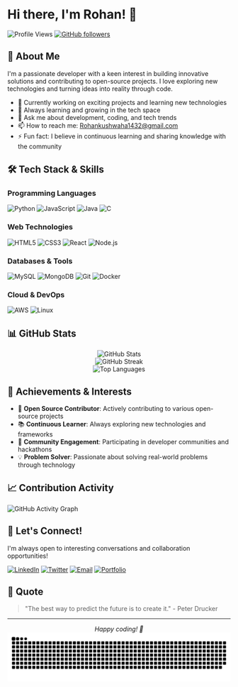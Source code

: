 # Hi there, I'm Rohan! 👋

![Profile Views](https://komarev.com/ghpvc/?username=Rohan1188&color=blueviolet&style=flat-square)
[![GitHub followers](https://img.shields.io/github/followers/Rohan1188?label=Follow&style=social)](https://github.com/Rohan1188)

## 🚀 About Me

I'm a passionate developer with a keen interest in building innovative solutions and contributing to open-source projects. I love exploring new technologies and turning ideas into reality through code.

- 🔭 Currently working on exciting projects and learning new technologies
- 🌱 Always learning and growing in the tech space
- 💬 Ask me about development, coding, and tech trends
- 📫 How to reach me: Rohankushwaha1432@gmail.com
- ⚡ Fun fact: I believe in continuous learning and sharing knowledge with the community

## 🛠️ Tech Stack & Skills

### Programming Languages
![Python](https://img.shields.io/badge/-Python-3776AB?style=flat-square&logo=python&logoColor=white)
![JavaScript](https://img.shields.io/badge/-JavaScript-F7DF1E?style=flat-square&logo=javascript&logoColor=black)
![Java](https://img.shields.io/badge/-Java-007396?style=flat-square&logo=java&logoColor=white)
![C](https://img.shields.io/badge/-C-A8B9CC?style=flat-square&logo=c&logoColor=black)

### Web Technologies
![HTML5](https://img.shields.io/badge/-HTML5-E34F26?style=flat-square&logo=html5&logoColor=white)
![CSS3](https://img.shields.io/badge/-CSS3-1572B6?style=flat-square&logo=css3&logoColor=white)
![React](https://img.shields.io/badge/-React-61DAFB?style=flat-square&logo=react&logoColor=black)
![Node.js](https://img.shields.io/badge/-Node.js-339933?style=flat-square&logo=nodedotjs&logoColor=white)

### Databases & Tools
![MySQL](https://img.shields.io/badge/-MySQL-4479A1?style=flat-square&logo=mysql&logoColor=white)
![MongoDB](https://img.shields.io/badge/-MongoDB-47A248?style=flat-square&logo=mongodb&logoColor=white)
![Git](https://img.shields.io/badge/-Git-F05032?style=flat-square&logo=git&logoColor=white)
![Docker](https://img.shields.io/badge/-Docker-2496ED?style=flat-square&logo=docker&logoColor=white)

### Cloud & DevOps
![AWS](https://img.shields.io/badge/-AWS-232F3E?style=flat-square&logo=amazonaws&logoColor=white)
![Linux](https://img.shields.io/badge/-Linux-FCC624?style=flat-square&logo=linux&logoColor=black)

## 📊 GitHub Stats

<div align="center">
  <img src="https://github-readme-stats.vercel.app/api?username=Rohan1188&theme=radical&hide_border=false&include_all_commits=true&count_private=true" alt="GitHub Stats" />
</div>

<div align="center">
  <img src="https://github-readme-streak-stats.herokuapp.com/?user=Rohan1188&theme=radical&hide_border=false" alt="GitHub Streak" />
</div>

<div align="center">
  <img src="https://github-readme-stats.vercel.app/api/top-langs/?username=Rohan1188&theme=radical&hide_border=false&include_all_commits=true&count_private=true&layout=compact" alt="Top Languages" />
</div>


## 🎯 Achievements & Interests

- 🏅 **Open Source Contributor**: Actively contributing to various open-source projects
- 📚 **Continuous Learner**: Always exploring new technologies and frameworks
- 🤝 **Community Engagement**: Participating in developer communities and hackathons
- 💡 **Problem Solver**: Passionate about solving real-world problems through technology

## 📈 Contribution Activity

![GitHub Activity Graph](https://github-readme-activity-graph.vercel.app/graph?username=Rohan1188&theme=react-dark&hide_border=true&area=true)

## 🤝 Let's Connect!

I'm always open to interesting conversations and collaboration opportunities!

[![LinkedIn](https://img.shields.io/badge/-LinkedIn-0077B5?style=flat-square&logo=linkedin&logoColor=white)](your-linkedin-url)
[![Twitter](https://img.shields.io/badge/-Twitter-1DA1F2?style=flat-square&logo=twitter&logoColor=white)](your-twitter-url)
[![Email](https://img.shields.io/badge/-Email-D14836?style=flat-square&logo=gmail&logoColor=white)](mailto:your-email)
[![Portfolio](https://img.shields.io/badge/-Portfolio-000000?style=flat-square&logo=firefox&logoColor=white)](your-portfolio-url)

## 💭 Quote

> "The best way to predict the future is to create it." - Peter Drucker

---

<div align="center">
  <i>Happy coding! 🚀</i>
</div>

<div align="center">
  <img src="https://raw.githubusercontent.com/Platane/snk/output/github-contribution-grid-snake.svg" alt="Snake animation" />
</div>
